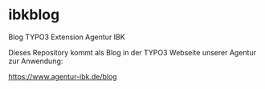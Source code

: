 # ibkblog
 Blog TYPO3 Extension Agentur IBK

 Dieses Repository kommt als Blog in der TYPO3 Webseite unserer Agentur zur Anwendung:

 https://www.agentur-ibk.de/blog
